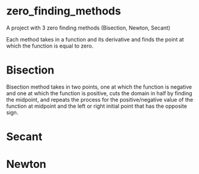 # zero_finding_methods
A project with 3 zero finding methods (Bisection, Newton, Secant)

Each method takes in a function and its derivative and finds the point at which the function is equal to zero.

# Bisection
Bisection method takes in two points, one at which the function is negative and one at which the function is 
positive, cuts the domain in half by finding the midpoint, and repeats the process for the positive/negative 
value of the function at midpoint and the left or right initial point that has the opposite sign.


# Secant

# Newton
